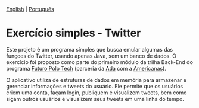 [English](README.md) | [Português](README.pt-br.md)

# Exercício simples - Twitter

Este projeto é um programa simples que busca emular algumas das funçoes do Twitter,
usando apenas Java, sem um banco de dados. O exercício foi proposto como parte do primeiro módulo da trilha Back-End do programa 
[Futuro Polo Tech](https://polotech.americanas.io/) (parceria da [Ada](https://ada.tech/sou-aluno) com a [Americanas](https://carreiras.americanas.com/)).

O aplicativo utiliza de estruturas de dados em memória para armazenar e gerenciar informações e tweets do usuário.
Ele permite que os usuários criem uma conta, façam login, publiquem e visualizem tweets, bem como sigam outros usuários e visualizem
seus tweets em uma linha do tempo.
